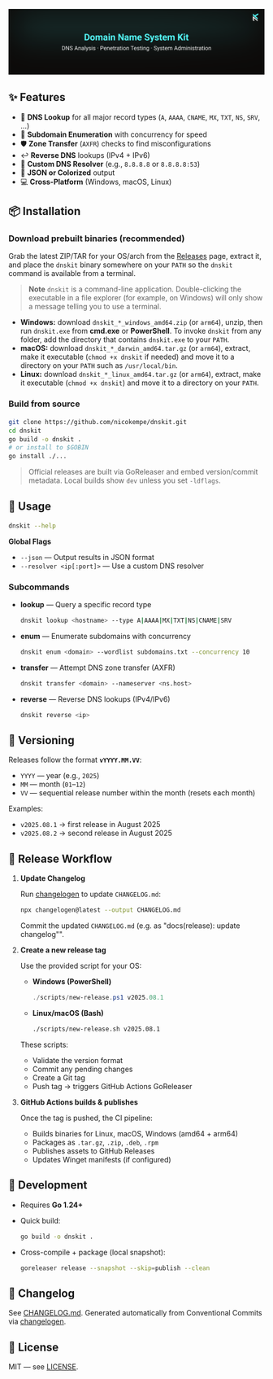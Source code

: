 [![DNSKit GitHub Banner](/.github/media/banner.svg)](https://www.nicokempe.de)

## ✨ Features

* 🔎 **DNS Lookup** for all major record types (`A`, `AAAA`, `CNAME`, `MX`, `TXT`, `NS`, `SRV`, …)
* 🚀 **Subdomain Enumeration** with concurrency for speed
* 🛡 **Zone Transfer** (`AXFR`) checks to find misconfigurations
* ↩️ **Reverse DNS** lookups (IPv4 + IPv6)
* 🧩 **Custom DNS Resolver** (e.g., `8.8.8.8` or `8.8.8.8:53`)
* 🎨 **JSON or Colorized** output
* 💻 **Cross-Platform** (Windows, macOS, Linux)

## 📦 Installation

### Download prebuilt binaries (recommended)

Grab the latest ZIP/TAR for your OS/arch from the [Releases](https://github.com/nicokempe/dnskit/releases) page, extract it, and place the `dnskit` binary somewhere on your `PATH` so the `dnskit` command is available from a terminal.

> **Note**
> `dnskit` is a command-line application. Double-clicking the executable in a file explorer (for example, on Windows) will only show a message telling you to use a terminal.

* **Windows:** download `dnskit_*_windows_amd64.zip` (or `arm64`), unzip, then run `dnskit.exe` from **cmd.exe** or **PowerShell**. To invoke `dnskit` from any folder, add the directory that contains `dnskit.exe` to your `PATH`.
* **macOS:** download `dnskit_*_darwin_amd64.tar.gz` (or `arm64`), extract, make it executable (`chmod +x dnskit` if needed) and move it to a directory on your `PATH` such as `/usr/local/bin`.
* **Linux:** download `dnskit_*_linux_amd64.tar.gz` (or `arm64`), extract, make it executable (`chmod +x dnskit`) and move it to a directory on your `PATH`.

### Build from source

```bash
git clone https://github.com/nicokempe/dnskit.git
cd dnskit
go build -o dnskit .
# or install to $GOBIN
go install ./...
```

> Official releases are built via GoReleaser and embed version/commit metadata.
> Local builds show `dev` unless you set `-ldflags`.

## 🚀 Usage

```bash
dnskit --help
```

**Global Flags**

* `--json` — Output results in JSON format
* `--resolver <ip[:port]>` — Use a custom DNS resolver

### Subcommands

* **lookup** — Query a specific record type

  ```bash
  dnskit lookup <hostname> --type A|AAAA|MX|TXT|NS|CNAME|SRV
  ```

* **enum** — Enumerate subdomains with concurrency

  ```bash
  dnskit enum <domain> --wordlist subdomains.txt --concurrency 10
  ```

* **transfer** — Attempt DNS zone transfer (AXFR)

  ```bash
  dnskit transfer <domain> --nameserver <ns.host>
  ```

* **reverse** — Reverse DNS lookups (IPv4/IPv6)

  ```bash
  dnskit reverse <ip>
  ```

## 🧾 Versioning

Releases follow the format **`vYYYY.MM.VV`**:

* `YYYY` — year (e.g., `2025`)
* `MM` — month (`01`–`12`)
* `VV` — sequential release number within the month (resets each month)

Examples:

* `v2025.08.1` → first release in August 2025
* `v2025.08.2` → second release in August 2025

## 📝 Release Workflow

1. **Update Changelog**

   Run [changelogen](https://github.com/unjs/changelogen) to update `CHANGELOG.md`:

   ```bash
   npx changelogen@latest --output CHANGELOG.md
   ```

   Commit the updated `CHANGELOG.md` (e.g. as "docs(release): update changelog"".

2. **Create a new release tag**

   Use the provided script for your OS:

   * **Windows (PowerShell)**

     ```powershell
     ./scripts/new-release.ps1 v2025.08.1
     ```

   * **Linux/macOS (Bash)**

     ```bash
     ./scripts/new-release.sh v2025.08.1
     ```

   These scripts:

   * Validate the version format
   * Commit any pending changes
   * Create a Git tag
   * Push tag → triggers GitHub Actions GoReleaser

3. **GitHub Actions builds & publishes**

   Once the tag is pushed, the CI pipeline:

   * Builds binaries for Linux, macOS, Windows (amd64 + arm64)
   * Packages as `.tar.gz`, `.zip`, `.deb`, `.rpm`
   * Publishes assets to GitHub Releases
   * Updates Winget manifests (if configured)

## 🧰 Development

* Requires **Go 1.24+**

* Quick build:

  ```bash
  go build -o dnskit .
  ```

* Cross-compile + package (local snapshot):

  ```bash
  goreleaser release --snapshot --skip=publish --clean
  ```

## 📝 Changelog

See [CHANGELOG.md](./CHANGELOG.md).
Generated automatically from Conventional Commits via [changelogen](https://github.com/unjs/changelogen).

## 📜 License

MIT — see [LICENSE](./LICENSE).
